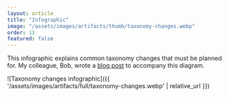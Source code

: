 ```yaml
---
layout: article
title: "Infographic"
image: "/assets/images/artifacts/thumb/taxonomy-changes.webp"
order: 11
featured: false
---
```



This infographic explains common taxonomy changes that must be planned for. My colleague, Bob, wrote a [blog post](https://factorfirm.com/posts/a-taxonomy-of-taxonomy-governance/) to accompany this diagram.

![Taxonomy changes infographic]({{ '/assets/images/artifacts/full/taxonomy-changes.webp' | relative_url }})